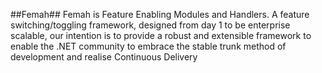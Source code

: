 ##Femah##
Femah is Feature Enabling Modules and Handlers.  A feature switching/toggling framework, designed from day 1 to be enterprise scalable, our intention is to provide a robust and extensible framework to enable the .NET community to embrace the stable trunk method of development and realise Continuous Delivery

